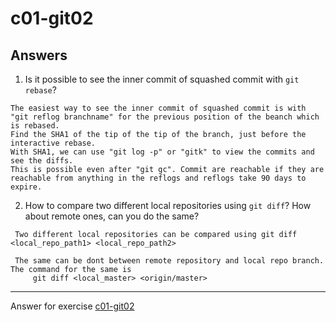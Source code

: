 # c01-git02

## Answers

1. Is it possible to see the inner commit of squashed commit with `git rebase`?

```
The easiest way to see the inner commit of squashed commit is with "git reflog branchname" for the previous position of the beanch which is rebased. 
Find the SHA1 of the tip of the tip of the branch, just before the interactive rebase. 
With SHA1, we can use "git log -p" or "gitk" to view the commits and see the diffs. 
This is possible even after "git gc". Commit are reachable if they are reachable from anything in the reflogs and reflogs take 90 days to expire.

```

2. How to compare two different local repositories using `git diff`? How about remote ones, can you do the same?

```
 Two different local repositories can be compared using git diff <local_repo_path1> <local_repo_path2>

 The same can be dont between remote repository and local repo branch. The command for the same is
     git diff <local_master> <origin/master>
```

<!-- Don't change anything below this point-->
<!-- Before commiting, remove both commented lines--> 
***
Answer for exercise [c01-git02](https://github.com/devopsacademyau/academy/blob/c54d252bda58575e9dc9f92718237bed58aae772/classes/01class/exercises/c01-git02/README.md)
